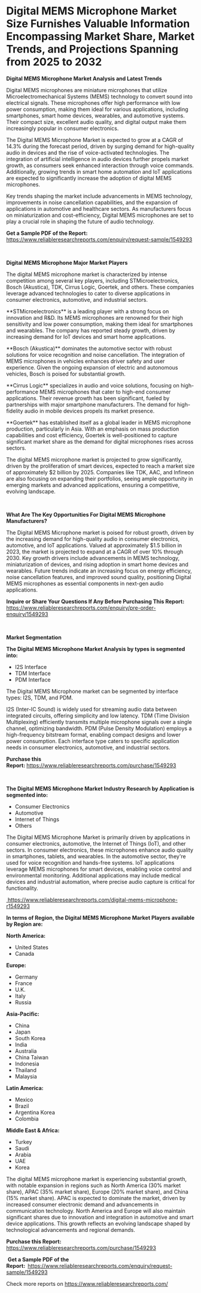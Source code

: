 <p><h1>Digital MEMS Microphone Market Size Furnishes Valuable Information Encompassing Market Share, Market Trends, and Projections Spanning from 2025 to 2032</h1></p><p><strong>Digital MEMS Microphone Market Analysis and Latest Trends</strong></p>
<p><p>Digital MEMS microphones are miniature microphones that utilize Microelectromechanical Systems (MEMS) technology to convert sound into electrical signals. These microphones offer high performance with low power consumption, making them ideal for various applications, including smartphones, smart home devices, wearables, and automotive systems. Their compact size, excellent audio quality, and digital output make them increasingly popular in consumer electronics.</p><p>The Digital MEMS Microphone Market is expected to grow at a CAGR of 14.3% during the forecast period, driven by surging demand for high-quality audio in devices and the rise of voice-activated technologies. The integration of artificial intelligence in audio devices further propels market growth, as consumers seek enhanced interaction through voice commands. Additionally, growing trends in smart home automation and IoT applications are expected to significantly increase the adoption of digital MEMS microphones.</p><p>Key trends shaping the market include advancements in MEMS technology, improvements in noise cancellation capabilities, and the expansion of applications in automotive and healthcare sectors. As manufacturers focus on miniaturization and cost-efficiency, Digital MEMS microphones are set to play a crucial role in shaping the future of audio technology.</p></p>
<p><strong>Get a Sample PDF of the Report:&nbsp;</strong> <a href="https://www.reliableresearchreports.com/enquiry/request-sample/1549293?utm_campaign=2177&utm_medium=2&utm_source=Github&utm_content=ia&utm_term=11022025&utm_id=digital-mems-microphone">https://www.reliableresearchreports.com/enquiry/request-sample/1549293</a></p>
<p>&nbsp;</p>
<p><strong>Digital MEMS Microphone Major Market Players</strong></p>
<p><p>The digital MEMS microphone market is characterized by intense competition among several key players, including STMicroelectronics, Bosch (Akustica), TDK, Cirrus Logic, Goertek, and others. These companies leverage advanced technologies to cater to diverse applications in consumer electronics, automotive, and industrial sectors.</p><p>**STMicroelectronics** is a leading player with a strong focus on innovation and R&D. Its MEMS microphones are renowned for their high sensitivity and low power consumption, making them ideal for smartphones and wearables. The company has reported steady growth, driven by increasing demand for IoT devices and smart home applications.</p><p>**Bosch (Akustica)** dominates the automotive sector with robust solutions for voice recognition and noise cancellation. The integration of MEMS microphones in vehicles enhances driver safety and user experience. Given the ongoing expansion of electric and autonomous vehicles, Bosch is poised for substantial growth.</p><p>**Cirrus Logic** specializes in audio and voice solutions, focusing on high-performance MEMS microphones that cater to high-end consumer applications. Their revenue growth has been significant, fueled by partnerships with major smartphone manufacturers. The demand for high-fidelity audio in mobile devices propels its market presence.</p><p>**Goertek** has established itself as a global leader in MEMS microphone production, particularly in Asia. With an emphasis on mass production capabilities and cost efficiency, Goertek is well-positioned to capture significant market share as the demand for digital microphones rises across sectors.</p><p>The digital MEMS microphone market is projected to grow significantly, driven by the proliferation of smart devices, expected to reach a market size of approximately $2 billion by 2025. Companies like TDK, AAC, and Infineon are also focusing on expanding their portfolios, seeing ample opportunity in emerging markets and advanced applications, ensuring a competitive, evolving landscape.</p></p>
<p>&nbsp;</p>
<p><strong>What Are The Key Opportunities For Digital MEMS Microphone Manufacturers?</strong></p>
<p><p>The Digital MEMS Microphone market is poised for robust growth, driven by the increasing demand for high-quality audio in consumer electronics, automotive, and IoT applications. Valued at approximately $1.5 billion in 2023, the market is projected to expand at a CAGR of over 10% through 2030. Key growth drivers include advancements in MEMS technology, miniaturization of devices, and rising adoption in smart home devices and wearables. Future trends indicate an increasing focus on energy efficiency, noise cancellation features, and improved sound quality, positioning Digital MEMS microphones as essential components in next-gen audio applications.</p></p>
<p><strong>Inquire or Share Your Questions If Any Before Purchasing This Report:</strong> <a href="https://www.reliableresearchreports.com/enquiry/pre-order-enquiry/1549293?utm_campaign=2177&utm_medium=2&utm_source=Github&utm_content=ia&utm_term=11022025&utm_id=digital-mems-microphone">https://www.reliableresearchreports.com/enquiry/pre-order-enquiry/1549293</a></p>
<p>&nbsp;</p>
<p><strong>Market Segmentation</strong></p>
<p><strong>The Digital MEMS Microphone Market Analysis by types is segmented into:</strong></p>
<p><ul><li>I​2S Interface</li><li>TDM Interface</li><li>PDM Interface</li></ul></p>
<p><p>The Digital MEMS Microphone market can be segmented by interface types: I2S, TDM, and PDM. </p><p>I2S (Inter-IC Sound) is widely used for streaming audio data between integrated circuits, offering simplicity and low latency. TDM (Time Division Multiplexing) efficiently transmits multiple microphone signals over a single channel, optimizing bandwidth. PDM (Pulse Density Modulation) employs a high-frequency bitstream format, enabling compact designs and lower power consumption. Each interface type caters to specific application needs in consumer electronics, automotive, and industrial sectors.</p></p>
<p><strong>Purchase this Report:&nbsp;</strong><a href="https://www.reliableresearchreports.com/purchase/1549293?utm_campaign=2177&utm_medium=2&utm_source=Github&utm_content=ia&utm_term=11022025&utm_id=digital-mems-microphone">https://www.reliableresearchreports.com/purchase/1549293</a></p>
<p>&nbsp;</p>
<p><strong>The Digital MEMS Microphone Market Industry Research by Application is segmented into:</strong></p>
<p><ul><li>Consumer Electronics</li><li>Automotive</li><li>Internet of Things</li><li>Others</li></ul></p>
<p><p>The Digital MEMS Microphone Market is primarily driven by applications in consumer electronics, automotive, the Internet of Things (IoT), and other sectors. In consumer electronics, these microphones enhance audio quality in smartphones, tablets, and wearables. In the automotive sector, they're used for voice recognition and hands-free systems. IoT applications leverage MEMS microphones for smart devices, enabling voice control and environmental monitoring. Additional applications may include medical devices and industrial automation, where precise audio capture is critical for functionality.</p></p>
<p><a href="https://www.reliableresearchreports.com/digital-mems-microphone-r1549293?utm_campaign=2177&utm_medium=2&utm_source=Github&utm_content=ia&utm_term=11022025&utm_id=digital-mems-microphone">&nbsp;https://www.reliableresearchreports.com/digital-mems-microphone-r1549293</a></p>
<p><strong>In terms of Region, the Digital MEMS Microphone Market Players available by Region are:</strong></p>
<p>
    <p> <strong> North America: </strong>
        <ul>
            <li>United States</li>
            <li>Canada</li>
        </ul>
        </p> 
    <p> <strong> Europe: </strong>
        <ul>
            <li>Germany</li>
            <li>France</li>
            <li>U.K.</li>
            <li>Italy</li>
            <li>Russia</li>
        </ul>
        </p> 
    <p> <strong> Asia-Pacific: </strong>
        <ul>
            <li>China</li>
            <li>Japan</li>
            <li>South Korea</li>
            <li>India</li>
            <li>Australia</li>
            <li>China Taiwan</li>
            <li>Indonesia</li>
            <li>Thailand</li>
            <li>Malaysia</li>
        </ul>
        </p> 
    <p> <strong> Latin America: </strong>
        <ul>
            <li>Mexico</li>
            <li>Brazil</li>
            <li>Argentina Korea</li>
            <li>Colombia</li>
        </ul>
        </p> 
    <p> <strong> Middle East & Africa: </strong>
        <ul>
            <li>Turkey</li>
            <li>Saudi</li>
            <li>Arabia</li>
            <li>UAE</li>
            <li>Korea</li>
        </ul>
    </p>
    </p>
<p><p>The digital MEMS microphone market is experiencing substantial growth, with notable expansion in regions such as North America (30% market share), APAC (35% market share), Europe (20% market share), and China (15% market share). APAC is expected to dominate the market, driven by increased consumer electronic demand and advancements in communication technology. North America and Europe will also maintain significant shares due to innovation and integration in automotive and smart device applications. This growth reflects an evolving landscape shaped by technological advancements and regional demands.</p></p>
<p><strong>Purchase this Report: </strong><a href="https://www.reliableresearchreports.com/purchase/1549293?utm_campaign=2177&utm_medium=2&utm_source=Github&utm_content=ia&utm_term=11022025&utm_id=digital-mems-microphone">https://www.reliableresearchreports.com/purchase/1549293</a></p>
<p>&nbsp;<strong>Get a Sample PDF of the Report:&nbsp;&nbsp;</strong><a href="https://www.reliableresearchreports.com/enquiry/request-sample/1549293?utm_campaign=2177&utm_medium=2&utm_source=Github&utm_content=ia&utm_term=11022025&utm_id=digital-mems-microphone">https://www.reliableresearchreports.com/enquiry/request-sample/1549293</a></p>
<p><strong></strong></p>
<p>Check more reports on <a href="https://www.reliableresearchreports.com/?utm_campaign=2177&utm_medium=2&utm_source=Github&utm_content=ia&utm_term=11022025&utm_id=digital-mems-microphone">https://www.reliableresearchreports.com/</a></p>